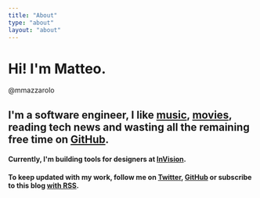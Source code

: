 ```yaml
---
title: "About"
type: "about"
layout: "about"
---
```


# Hi! I'm Matteo.

@mmazzarolo

## I'm a software engineer, I like [music](/reviews/), [movies](/reviews/), reading tech news and wasting all the remaining free time on [GitHub](https://github.com/mmazzarolo).  

#### Currently, I'm building tools for designers at [InVision](https://www.invisionapp.com/).

#### To keep updated with my work, follow me on [Twitter](https://twitter.com/mazzarolomatteo), [GitHub](https://github.com/mmazzarolo) or subscribe to this blog [with RSS](/blog/index.xml).
